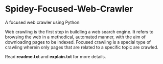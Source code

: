 # Spidey-Focused-Web-Crawler
A focused web crawler using Python


Web crawling is the first step in buildling a web search engine. It refers to browsing the web in a methodical, automated manner, with the aim of downloading pages to be indexed. Focused crawling is a special type of crawling wherein only pages that are related to a specific topic are crawled.

Read <b>readme.txt</b> and <b>explain.txt</b> for more details.
